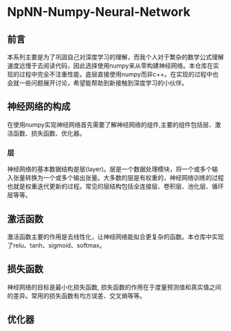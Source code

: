 # NpNN-Numpy-Neural-Network

## 前言
本系列主要是为了巩固自己对深度学习的理解，而我个人对于繁杂的数学公式理解速度远慢于去阅读代码，因此选择使用numpy来从零构建神经网络。本仓库在实现的过程中完全不注重性能，底层直接使用numpy而非c++。在实现的过程中也会就一些问题展开讨论，希望能帮助到新接触到深度学习的小伙伴。

## 神经网络的构成
在使用numpy实现神经网络首先需要了解神经网络的组件,主要的组件包括层、激活函数、损失函数、优化器。
### 层
神经网络的基本数据结构是层(layer)。层是一个数据处理模块，将一个或多个输入张量转换为一个或多个输出张量。大多数的层是有权重的，神经网络训练的过程也就是权重迭代更新的过程。常见的层结构包括全连接层、卷积层、池化层、循环层等等。

## 激活函数
激活函数主要的作用是去线性化，让神经网络能拟合更复杂的函数。本仓库中实现了relu、tanh、sigmoid、softmax。
## 损失函数
神经网络的目标是最小化损失函数, 损失函数的作用在于度量预测值和真实值之间的差异。常用的损失函数有均方误差、交叉熵等等。
## 优化器